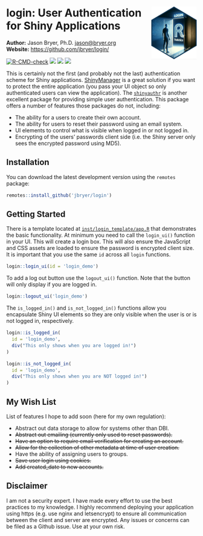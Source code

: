 
# <img src="man/figures/login_hex.png" align="right" width="120" align="right" /> login: User Authentication for Shiny Applications

**Author:** Jason Bryer, Ph.D. <jason@bryer.org>  
**Website:** <https://github.com/jbryer/login/>

<!-- badges: start -->

[![R-CMD-check](https://github.com/jbryer/login/actions/workflows/R-CMD-check.yaml/badge.svg)](https://github.com/jbryer/login/actions/workflows/R-CMD-check.yaml)
[![](https://img.shields.io/badge/devel%20version-0.5.1-blue.svg)](https://github.com/jbryer/login)
[![](https://www.r-pkg.org/badges/version/login)](https://cran.r-project.org/package=login)
[![](https://img.shields.io/badge/doi-10.5281/zenodo.10633322-blue.svg)](https://doi.org/10.5281/zenodo.10633322)

<!-- badges: end -->

This is certainly not the first (and probably not the last)
authentication scheme for Shiny applications.
[ShinyManager](https://datastorm-open.github.io/shinymanager/) is a
great solution if you want to protect the entire application (you pass
your UI object so only authenticated users can view the application).
The
[`shinyauthr`](https://github.com/PaulC91/shinyauthr?tab=readme-ov-file)
is another excellent package for providing simple user authentication.
This package offers a number of features those packages do not,
including:

- The ability for a users to create their own account.
- The ability for users to reset their password using an email system.
- UI elements to control what is visible when logged in or not logged
  in.
- Encrypting of the users’ passwords client side (i.e. the Shiny server
  only sees the encrypted password using MD5).

## Installation

You can download the latest development version using the `remotes`
package:

``` r
remotes::install_github('jbryer/login')
```

## Getting Started

There is a template located at
[`inst/login_template/app.R`](inst/login_template/app.R) that
demonstrates the basic functionality. At minimum you need to call the
`login_ui()` function in your UI. This will create a login box. This
will also ensure the JavaScript and CSS assets are loaded to ensure the
password is encrypted client size. It is important that you use the same
`id` across all `login` functions.

``` r
login::login_ui(id = 'login_demo')
```

To add a log out button use the `logout_ui()` function. Note that the
button will only display if you are logged in.

``` r
login::logout_ui('login_demo')
```

The `is_logged_in()` and `is_not_logged_in()` functions allow you
encapsulate Shiny UI elements so they are only visible when the user is
or is not logged in, respectively.

``` r
login::is_logged_in(
  id = 'login_demo',
  div("This only shows when you are logged in!")
)
```

``` r
login::is_not_logged_in(
  id = 'login_demo',
  div("This only shows when you are NOT logged in!")
)
```

## My Wish List

List of features I hope to add soon (here for my own regulation):

- Abstract out data storage to allow for systems other than DBI.
- ~~Abstract out emailing (currently only used to reset passwords).~~
- ~~Have an option to require email verification for creating an
  account.~~
- ~~Allow for the collection of other metadata at time of user
  creation.~~
- Have the ability of assigning users to groups.
- ~~Save user login using cookies.~~
- ~~Add created_date to new accounts.~~

## Disclaimer

I am not a security expert. I have made every effort to use the best
practices to my knowledge. I highly recommend deploying your application
using https (e.g. use nginx and letsencrypt) to ensure all communication
between the client and server are encrypted. Any issues or concerns can
be filed as a Github issue. Use at your own risk.
